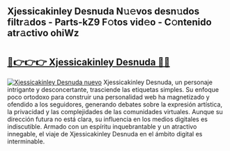 ## Xjessicakinley Desnuda N𝚞𝚎vos desn𝚞dos filtr𝚊dos - Parts-kZ9 F𝚘tos vid𝚎o - C𝚘ntenido atr𝚊ctivo ohiWz

# <h2><a href="http://mbdrxzr.tromn.icu/?c=Xjessicakinley+Desnuda">🔗👉👉👉 Xjessicakinley Desnuda 🔗🔗</a></h2>

[![Xjessicakinley Desnuda nuevo](https://i.imgur.com/pEAQMta.gif)](http://mbdrxzr.tromn.icu/?c=Xjessicakinley+Desnuda)
Xjessicakinley Desnuda, un personaje intrigante y desconcertante, trasciende las etiquetas simples. Su enfoque poco ortodoxo para construir una personalidad web ha magnetizado y ofendido a los seguidores, generando debates sobre la expresión artística, la privacidad y las complejidades de las comunidades virtuales. Aunque su dirección futura no está clara, su influencia en los medios digitales es indiscutible. Armado con un espíritu inquebrantable y un atractivo innegable, el viaje de Xjessicakinley Desnuda en el ámbito digital es interminable.
